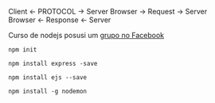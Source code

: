 Client <- PROTOCOL -> Server
	Browser -> Request -> Server 	
	Browser <- Response <- Server


Curso de nodejs posusi um [grupo no Facebook](https://www.facebook.com/groups/458536931149217/)

```
npm init
```
```
npm install express -save
```
```
npm install ejs --save
```
```
npm install -g nodemon
```

